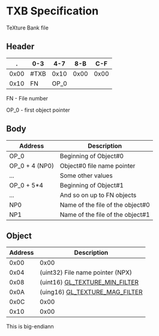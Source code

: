 # TXB Specification
TeXture Bank file

## Header

.    | 0-3  | 4-7  | 8-B  | C-F
---- | ---- | ---- | ---- | ----
0x00 | #TXB | 0x10 | 0x00 | 0x00
0x10 |  FN  | OP_0 |      |     

FN - File number

OP_0 - first object pointer

## Body

Address | Description
------- | ---------------------
  OP_0  | Beginning of Object#0
OP_0 + 4 (NP0)| Object#0 file name pointer
   ...  | Some other values
OP_0 + 5*4 | Beginning of Object#1
   ...  | And so on up to FN objects
   NP0  | Name of the file of the object#0
   NP1  | Name of the file of the object#1

## Object

Address | Description
------- | ---------------------
  0x00  | 0x00
  0x04  | (uint32) File name pointer (NPX)
  0x08  | (uint16) [GL_TEXTURE_MIN_FILTER][glTexParameter]
  0x0A  | (uing16) [GL_TEXTURE_MAG_FILTER][glTexParameter]
  0x0C  | 0x00
  0x10  | 0x00

This is big-endiann

[glTexParameter]: https://www.khronos.org/registry/OpenGL-Refpages/es2.0/xhtml/glTexParameter.xml
